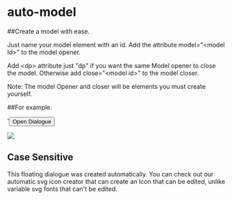 # auto-model
##Create a model with ease.

Just name your model element with an id.
Add the attribute model="&lt;model Id>" to the model opener.

Add &lt;dp> attribute just "dp" if you want the same Model opener to close the model.
Otherwise add close="&lt;model id>" to the model closer.

Note: The model Opener and closer will be elements you must create yourself. 


##For example. 

'<button model="#floating-dialogue" dp> Open Dialogue </button>

<div id="floating-dialogue">
  <img src="https://placehold.co/600x400">

  <article>
    <h2>Case Sensitive</h2>
    <p>
      This floating dialogue was created automatically. 
      You can check out our automatic svg icon creator 
      that can create an Icon that can be edited, unlike
      variable svg fonts that can't be edited.
      <a src="https://github.com/legen07/iconstable> IconsTable </a>
    </p>
  </article>
</div>'
